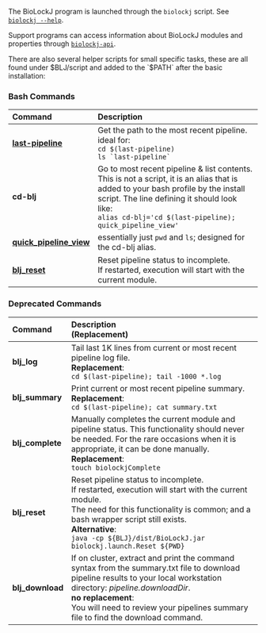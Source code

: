 
The BioLockJ program is launched through the `biolockj` script. See [`biolockj --help`](GENERATED/biolockj-help.md).

Support programs can access information about BioLockJ modules and properties through [`biolockj-api`](GENERATED/BioLockJ-Api.md). 

There are also several helper scripts for small specific tasks, these are all found under $BLJ/script and added to the `$PATH` after the basic installation:

### Bash Commands

| Command | Description |
| :-- | :-- |
| **[last-pipeline](https://github.com/BioLockJ-Dev-Team/BioLockJ/blob/master/script/last-pipeline)** | Get the path to the most recent pipeline.<br>ideal for: <br> `cd $(last-pipeline)`<br>``` ls `last-pipeline` ``` |
| **cd-blj** | Go to most recent pipeline & list contents. This is not a script, it is an alias that is added to your bash profile by the install script.  The line defining it should look like:<br> `alias cd-blj='cd $(last-pipeline); quick_pipeline_view'` |
| **[quick_pipeline_view](https://github.com/BioLockJ-Dev-Team/BioLockJ/blob/master/script/quick_pipeline_view)** | essentially just `pwd` and `ls`; designed for the cd-blj alias. |
| **[blj_reset](https://github.com/BioLockJ-Dev-Team/BioLockJ/blob/master/script/blj_reset)** | Reset pipeline status to incomplete.<br>If restarted, execution will start with the current module.  |




### Deprecated Commands

| Command | Description <br> (Replacement) |
| :-- | :-- |
| **blj_log** | Tail last 1K lines from current or most recent pipeline log file. <br>**Replacement**:<br> `cd $(last-pipeline); tail -1000 *.log` |
| **blj_summary** | Print current or most recent pipeline summary. <br>**Replacement**:<br> `cd $(last-pipeline); cat summary.txt` |
| **blj_complete** | Manually completes the current module and pipeline status. This functionality should never be needed. For the rare occasions when it is appropriate, it can be done manually.<br>**Replacement**:<br> `touch biolockjComplete` |
| **blj_reset** | Reset pipeline status to incomplete.<br>If restarted, execution will start with the current module.<br>The need for this functionality is common; and a bash wrapper script still exists.  <br>**Alternative**:<br> `java -cp ${BLJ}/dist/BioLockJ.jar biolockj.launch.Reset ${PWD}` |
| **blj_download** | If on cluster, extract and print the command syntax from the summary.txt file to download pipeline results to your local workstation directory: *pipeline.downloadDir*. <br>**no replacement**:<br> You will need to review your pipelines summary file to find the download command. |
